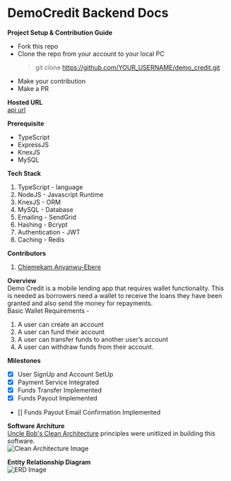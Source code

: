 # DemoCredit Backend Docs

**Project Setup & Contribution Guide**

- Fork this repo
- Clone the repo from your account to your local PC
  > git clone https://github.com/YOUR_USERNAME/demo_credit.git
- Make your contribution
- Make a PR

**Hosted URL**  
[api url](https://chiemekam-lendsqr-be-test.herokuapp.com/)

**Prerequisite**

- TypeScript
- ExpressJS
- KnexJS
- MySQL

**Tech Stack**

1. TypeScript - language
2. NodeJS - Javascript Runtime
3. KnexJS - ORM
4. MySQL - Database
5. Emailing - SendGrid
6. Hashing - Bcrypt
7. Authentication - JWT
8. Caching - Redis

**Contributors**

1. [Chiemekam Anyanwu-Ebere](https://github.com/emekarr)

**Overview**  
Demo Credit is a mobile lending app that requires wallet functionality. This is needed as borrowers need a wallet to receive the loans they have been granted and also send the money for repayments.  
Basic Wallet Requirements -

1. A user can create an account
2. A user can fund their account
3. A user can transfer funds to another user’s account
4. A user can withdraw funds from their account.

**Milestones**

- [x] User SignUp and Account SetUp
- [x] Payment Service Integrated
- [x] Funds Transfer Implemented
- [x] Funds Payout Implemented
- [] Funds Payout Email Confirmation Implemented

**Software Architure**  
[Uncle Bob's Clean Architecture](https://blog.cleancoder.com/uncle-bob/2012/08/13/the-clean-architecture.html) principles were unitlized in building this software.  
![Clean Architecture Image](https://blog.cleancoder.com/uncle-bob/images/2012-08-13-the-clean-architecture/CleanArchitecture.jpg)

**Entity Relationship Diagram**  
![ERD Image](https://res.cloudinary.com/themizehq/image/upload/v1665072152/DemoCredit_ERD.jpg)
